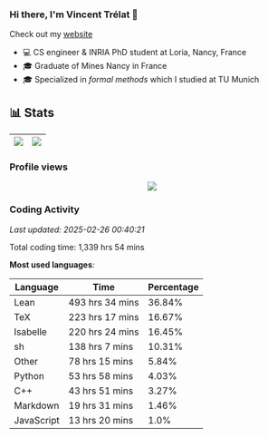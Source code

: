 ### Hi there, I'm Vincent Trélat 👋

Check out my [website](https://vtrelat.github.io)

-   💻 CS engineer & INRIA PhD student at Loria, Nancy, France
-   🎓 Graduate of Mines Nancy in France
-   🎓 Specialized in _formal methods_ which I studied at TU Munich

## 📊 **Stats**

| <img align="center" src="https://readme-stats.clckblog.space/api?username=VTrelat&show_icons=true&include_all_commits=true&theme=tokyonight&hide_border=true" /> | <img align="center" src="https://readme-stats.clckblog.space/api/top-langs/?username=VTrelat&layout=compact&theme=tokyonight&hide_border=true" /> |
| ---------------------------------------------------------------------------------------------------------------------------------------------------------------- | ------------------------------------------------------------------------------------------------------------------------------------------------- |

### Profile views

<p align="center">
 <img src="https://profile-counter.glitch.me/VTrelat/count.svg" />
</p>

<!--automations-->
### Coding Activity
_Last updated: 2025-02-26 00:40:21_

Total coding time: 1,339 hrs 54 mins

**Most used languages**:

| Language | Time | Percentage |
| ------------- | ------------- | ------------- |
| Lean | 493 hrs 34 mins | 36.84% |
| TeX | 223 hrs 17 mins | 16.67% |
| Isabelle | 220 hrs 24 mins | 16.45% |
| sh | 138 hrs 7 mins | 10.31% |
| Other | 78 hrs 15 mins | 5.84% |
| Python | 53 hrs 58 mins | 4.03% |
| C++ | 43 hrs 51 mins | 3.27% |
| Markdown | 19 hrs 31 mins | 1.46% |
| JavaScript | 13 hrs 20 mins | 1.0% |

